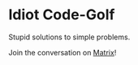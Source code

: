 # Idiot Code-Golf

Stupid solutions to simple problems.

Join the conversation on [Matrix](https://matrix.to/#/#idiot-code-golf:matrix.org?via=moritz.sh&via=matrix.org&via=exozy.me)!


